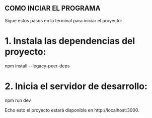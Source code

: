 ## COMO INCIAR EL PROGRAMA

Sigue estos pasos en la terminal para iniciar el proyecto:

# 1. Instala las dependencias del proyecto:
npm install --legacy-peer-deps


# 2. Inicia el servidor de desarrollo:
npm run dev

Echo esto el proyecto estará disponible en http://localhost:3000.
